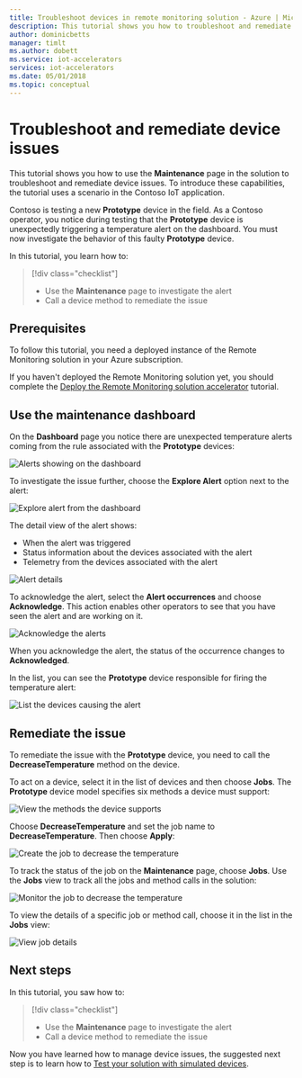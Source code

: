```yaml
---
title: Troubleshoot devices in remote monitoring solution - Azure | Microsoft Docs
description: This tutorial shows you how to troubleshoot and remediate device issues in the remote monitoring solution.
author: dominicbetts
manager: timlt
ms.author: dobett
ms.service: iot-accelerators
services: iot-accelerators
ms.date: 05/01/2018
ms.topic: conceptual
---
```


# Troubleshoot and remediate device issues

This tutorial shows you how to use the **Maintenance** page in the solution to troubleshoot and remediate device issues. To introduce these capabilities, the tutorial uses a scenario in the Contoso IoT application.

Contoso is testing a new **Prototype** device in the field. As a Contoso operator, you notice during testing that the **Prototype** device is unexpectedly triggering a temperature alert on the dashboard. You must now investigate the behavior of this faulty **Prototype** device.

In this tutorial, you learn how to:

>[!div class="checklist"]
> * Use the **Maintenance** page to investigate the alert
> * Call a device method to remediate the issue

## Prerequisites

To follow this tutorial, you need a deployed instance of the Remote Monitoring solution in your Azure subscription.

If you haven't deployed the Remote Monitoring solution yet, you should complete the [Deploy the Remote Monitoring solution accelerator](iot-accelerators-remote-monitoring-deploy.md) tutorial.

## Use the maintenance dashboard

On the **Dashboard** page you notice there are unexpected temperature alerts coming from the rule associated with the **Prototype** devices:

![Alerts showing on the dashboard](./media/iot-accelerators-remote-monitoring-maintain/dashboardalarm.png)

To investigate the issue further, choose the **Explore Alert** option next to the alert:

![Explore alert from the dashboard](./media/iot-accelerators-remote-monitoring-maintain/dashboardexplorealarm.png)

The detail view of the alert shows:

* When the alert was triggered
* Status information about the devices associated with the alert
* Telemetry from the devices associated with the alert

![Alert details](./media/iot-accelerators-remote-monitoring-maintain/maintenancealarmdetail.png)

To acknowledge the alert, select the **Alert occurrences** and choose **Acknowledge**. This action enables other operators to see that you have seen the alert and are working on it.

![Acknowledge the alerts](./media/iot-accelerators-remote-monitoring-maintain/maintenanceacknowledge.png)

When you acknowledge the alert, the status of the occurrence changes to **Acknowledged**.

In the list, you can see the **Prototype** device responsible for firing the temperature alert:

![List the devices causing the alert](./media/iot-accelerators-remote-monitoring-maintain/maintenanceresponsibledevice.png)

## Remediate the issue

To remediate the issue with the **Prototype** device, you need to call the **DecreaseTemperature** method on the device.

To act on a device, select it in the list of devices and then choose **Jobs**. The **Prototype** device model specifies six methods a device must support:

![View the methods the device supports](./media/iot-accelerators-remote-monitoring-maintain/maintenancemethods.png)

Choose **DecreaseTemperature** and set the job name to **DecreaseTemperature**. Then choose **Apply**:

![Create the job to decrease the temperature](./media/iot-accelerators-remote-monitoring-maintain/maintenancecreatejob.png)

To track the status of the job on the **Maintenance** page, choose **Jobs**. Use the **Jobs** view to track all the jobs and method calls in the solution:

![Monitor the job to decrease the temperature](./media/iot-accelerators-remote-monitoring-maintain/maintenancerunningjob.png)

To view the details of a specific job or method call, choose it in the list in the **Jobs** view:

![View job details](./media/iot-accelerators-remote-monitoring-maintain/maintenancejobdetail.png)

## Next steps

In this tutorial, you saw how to:

<!-- Repeat task list from intro -->
>[!div class="checklist"]
> * Use the **Maintenance** page to investigate the alert
> * Call a device method to remediate the issue

Now you have learned how to manage device issues, the suggested next step is to learn how to [Test your solution with simulated devices](iot-accelerators-remote-monitoring-test.md).

<!-- Next tutorials in the sequence -->